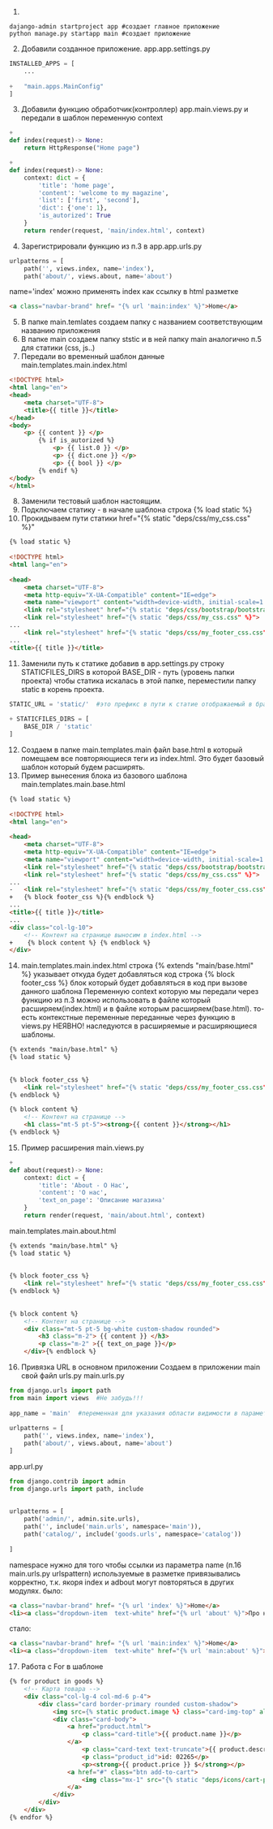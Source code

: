 1.
```shell
dajango-admin startproject app #создает главное приложение
python manage.py startapp main #создает приложение
```

2. Добавили созданное приложение.
app.app.settings.py
```python
INSTALLED_APPS = [  
	...
	   
+   "main.apps.MainConfig"  
]
```

3. Добавили функцию обработчик(контроллер)
app.main.views.py и передали в шаблон переменную context
```python
+
def index(request)-> None:  
    return HttpResponse("Home page")

+
def index(request)-> None:
    context: dict = {
        'title': 'home page',
        'content': 'welcome to my magazine',
        'list': ['first', 'second'],
        'dict': {'one': 1},
        'is_autorized': True
    }
    return render(request, 'main/index.html', context)
```

4. Зарегистрировали функцию из п.3  в
app.app.urls.py
```python
urlpatterns = [  
	path('', views.index, name='index'),
    path('about/', views.about, name='about') 
```

name='index' можно применять index как ссылку в html разметке
```html
<a class="navbar-brand" href= "{% url 'main:index' %}">Home</a>
```

5. В папке main.temlates создаем папку с названием соответствующим названию приложения
6. В папке main создаем папку ststic и в ней папку main аналогично п.5 для статики (css, js..)
7. Передали во временный шаблон данные
main.templates.main.index.html
```html
<!DOCTYPE html>
<html lang="en">
<head>
    <meta charset="UTF-8">
    <title>{{ title }}</title>
</head>
<body>
    <p> {{ content }} </p>
	    {% if is_autorized %}
	        <p> {{ list.0 }} </p>
	        <p> {{ dict.one }} </p>
	        <p> {{ bool }} </p>
	    {% endif %}
</body>
</html>
```

8. Заменили тестовый шаблон настоящим. 
9. Подключаем статику - в начале шаблона строка {% load static %}
10. Прокидываем пути статики href="{% static "deps/css/my_css.css" %}"
```html
{% load static %}  
  
<!DOCTYPE html>  
<html lang="en">  
  
<head>  
    <meta charset="UTF-8">  
    <meta http-equiv="X-UA-Compatible" content="IE=edge">  
    <meta name="viewport" content="width=device-width, initial-scale=1.0">  
    <link rel="stylesheet" href="{% static "deps/css/bootstrap/bootstrap.min.css" %}">  
    <link rel="stylesheet" href="{% static "deps/css/my_css.css" %}">
...
	<link rel="stylesheet" href="{% static "deps/css/my_footer_css.css" %}">
...
<title>{{ title }}</title>
```

11. Заменили путь к статике добавив в app.settings.py строку STATICFILES_DIRS в которой BASE_DIR - путь (уровень папки проекта) чтобы статика искалась в этой папке, переместили папку static в корень проекта.
```python
STATIC_URL = 'static/'  #это префикс в пути к статие отображаемый в браузере
  
+ STATICFILES_DIRS = [  
    BASE_DIR / 'static'  
]

```

12. Создаем в папке main.templates.main файл base.html в который помещаем все повторяющиеся теги из index.html. Это будет базовый шаблон который будем расширять.
13. Пример вынесения блока из базового шаблона main.templates.main.base.html
```html
{% load static %}  
  
<!DOCTYPE html>  
<html lang="en">  
  
<head>  
    <meta charset="UTF-8">  
    <meta http-equiv="X-UA-Compatible" content="IE=edge">  
    <meta name="viewport" content="width=device-width, initial-scale=1.0">  
    <link rel="stylesheet" href="{% static "deps/css/bootstrap/bootstrap.min.css" %}">  
    <link rel="stylesheet" href="{% static "deps/css/my_css.css" %}">
...
-	<link rel="stylesheet" href="{% static "deps/css/my_footer_css.css" %}">
+   {% block footer_css %}{% endblock %} 
...
<title>{{ title }}</title>
...
<div class="col-lg-10">  
    <!-- Контент на странице выносим в index.html -->  
+    {% block content %} {% endblock %}  
</div>
```

14. main.templates.main.index.html
	строка	{% extends "main/base.html" %} указывает откуда будет добавляться код
	строка {% block footer_css %} блок который будет добавляться в код при вызове данного шаблона
	Переменную context которую мы передали через функцию из п.3 можно использовать в файле который расширяем(index.html) и в файле которым расширяем(base.html).
	то-есть контекстные переменные переданные через функцию в views.py НЕЯВНО! наследуются в расширяемые и расширяющиеся шаблоны.
```html
{% extends "main/base.html" %}  
{% load static %}  
  
  
{% block footer_css %}  
    <link rel="stylesheet" href="{% static "deps/css/my_footer_css.css" %}">  
{% endblock %}

{% block content %}  
    <!-- Контент на странице -->  
    <h1 class="mt-5 pt-5"><strong>{{ content }}</strong></h1>  
{% endblock %}
```

15. Пример расширения 
main.views.py
```python
+
def about(request)-> None:  
    context: dict = {  
        'title': 'About - О Нас',  
        'content': 'О нас',  
        'text_on_page': 'Описание магазина'  
    }  
    return render(request, 'main/about.html', context)
```

main.templates.main.about.html
```html
{% extends "main/base.html" %}  
{% load static %}  
  
  
{% block footer_css %}  
    <link rel="stylesheet" href="{% static "deps/css/my_footer_css.css" %}">  
{% endblock %}  
  
  
{% block content %}  
    <!-- Контент на странице -->  
    <div class="mt-5 pt-5 bg-white custom-shadow rounded">  
        <h3 class="m-2"> {{ content }} </h3>  
        <p class="m-2" >{{ text_on_page }}</p>  
    </div>{% endblock %}
```

16. Привязка URL в основном приложении
Создаем в приложении main свой файл urls.py
 main.urls.py
```python
from django.urls import path  
from main import views  #Не забудь!!!
  
app_name = 'main'  #переменная для указания области видимости в параметре namespace в app.url.py
  
urlpatterns = [  
    path('', views.index, name='index'),  
    path('about/', views.about, name='about')  
]
```

app.url.py
```python
from django.contrib import admin  
from django.urls import path, include  
  
  
urlpatterns = [  
    path('admin/', admin.site.urls),  
    path('', include('main.urls', namespace='main')),  
    path('catalog/', include('goods.urls', namespace='catalog'))  
  
]
```
namespace нужно для того чтобы ссылки из параметра name (п.16 main.urls.py urlspattern) используемые в разметке привязывались корректно, т.к. якоря index и adbout могут повторяться в других модулях.
было:
```html
<a class="navbar-brand" href= "{% url 'index' %}">Home</a>
<li><a class="dropdown-item  text-white" href="{% url 'about' %}">Про нас</a></li>
```
стало: 
```html
<a class="navbar-brand" href= "{% url 'main:index' %}">Home</a>
<li><a class="dropdown-item  text-white" href="{% url 'main:about' %}">Про нас</a></li>
```

17. Работа с For в шаблоне
```html
{% for product in goods %}  
    <!-- Карта товара -->  
    <div class="col-lg-4 col-md-6 p-4">  
        <div class="card border-primary rounded custom-shadow">  
            <img src={% static product.image %} class="card-img-top" alt="...">  
            <div class="card-body">  
                <a href="product.html">  
                    <p class="card-title">{{ product.name }}</p>  
                </a>                
	                <p class="card-text text-truncate">{{ product.description }}</p>  
	                <p class="product_id">id: 02265</p>  
					<p><strong>{{ product.price }} $</strong></p>  
				<a href="#" class="btn add-to-cart">  
					<img class="mx-1" src="{% static "deps/icons/cart-plus.svg" %}" alt="Catalog Icon"  width="32" height="32">  
                </a>                
            </div>            
        </div>        
    </div>
{% endfor %}
```
